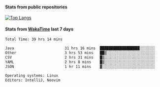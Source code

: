 #### Stats from public repositories

[![Top Langs](https://github-readme-stats.vercel.app/api/top-langs/?username=hyoghurt&layout=compact&exclude_repo=multiserver,docker_compose&langs_count=6)](https://github.com/anuraghazra/github-readme-stats)

#### Stats from [WakaTime](https://wakatime.com/@hyoghurt) last 7 days
<!--START_SECTION:waka-->

```txt
Total Time: 39 hrs 14 mins

Java                       31 hrs 16 mins  ██████████████████░░░░░░░   72.49 %
Other                      3 hrs 53 mins   ██▒░░░░░░░░░░░░░░░░░░░░░░   09.04 %
CSV                        2 hrs 31 mins   █▒░░░░░░░░░░░░░░░░░░░░░░░   05.85 %
YAML                       2 hrs 8 mins    █▒░░░░░░░░░░░░░░░░░░░░░░░   04.98 %
JSON                       1 hr 11 mins    ▓░░░░░░░░░░░░░░░░░░░░░░░░   02.74 %

Operating systems: Linux
Editors: IntelliJ, Neovim
```

<!--END_SECTION:waka-->

